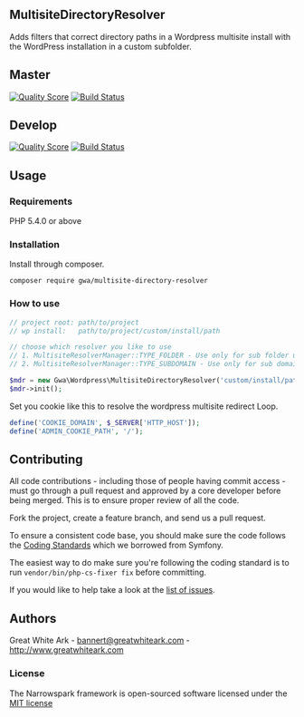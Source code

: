 ## MultisiteDirectoryResolver

Adds filters that correct directory paths in a Wordpress multisite install with the WordPress installation in a custom subfolder. 

## Master

[![Quality Score](https://img.shields.io/scrutinizer/g/gwa/WpMultisiteDirectoryResolver.svg?style=flat-square)](https://scrutinizer-ci.com/g/gwa/WpMultisiteDirectoryResolver/code-structure/master)
[![Build Status](https://api.travis-ci.org/gwa/WpMultisiteDirectoryResolver.svg?branch=master&style=flat-square)](https://travis-ci.org/gwa/WpMultisiteDirectoryResolver)

## Develop

[![Quality Score](https://img.shields.io/scrutinizer/g/gwa/WpMultisiteDirectoryResolver.svg?style=flat-square)](https://scrutinizer-ci.com/g/gwa/WpMultisiteDirectoryResolver/code-structure/master)
[![Build Status](https://api.travis-ci.org/gwa/WpMultisiteDirectoryResolver.svg?branch=master&style=flat-square)](https://travis-ci.org/gwa/WpMultisiteDirectoryResolver)

## Usage

### Requirements

PHP 5.4.0 or above

### Installation

Install through composer.

```
composer require gwa/multisite-directory-resolver
```

### How to use

```php
// project root: path/to/project
// wp install:   path/to/project/custom/install/path

// choose which resolver you like to use
// 1. MultisiteResolverManager::TYPE_FOLDER - Use only for sub folder url handling -> example.com/site1/../..
// 2. MultisiteResolverManager::TYPE_SUBDOMAIN - Use only for sub domain handling -> test.example.com

$mdr = new Gwa\Wordpress\MultisiteDirectoryResolver('custom/install/path', $resolver);
$mdr->init();
```

Set you cookie like this to resolve the wordpress multisite redirect Loop.

```php
define('COOKIE_DOMAIN', $_SERVER['HTTP_HOST']);
define('ADMIN_COOKIE_PATH', '/');
```

## Contributing

All code contributions - including those of people having commit access -
must go through a pull request and approved by a core developer before being
merged. This is to ensure proper review of all the code.

Fork the project, create a feature branch, and send us a pull request.

To ensure a consistent code base, you should make sure the code follows
the [Coding Standards](http://symfony.com/doc/current/contributing/code/standards.html)
which we borrowed from Symfony.

The easiest way to do make sure you're following the coding standard is to run `vendor/bin/php-cs-fixer fix` before committing.

If you would like to help take a look at the [list of issues](https://github.com/gwa/WpMultisiteDirectoryResolver/issues).

## Authors

Great White Ark - <bannert@greatwhiteark.com> - <http://www.greatwhiteark.com><br />

### License

The Narrowspark framework is open-sourced software licensed under the [MIT license](http://opensource.org/licenses/MIT)
